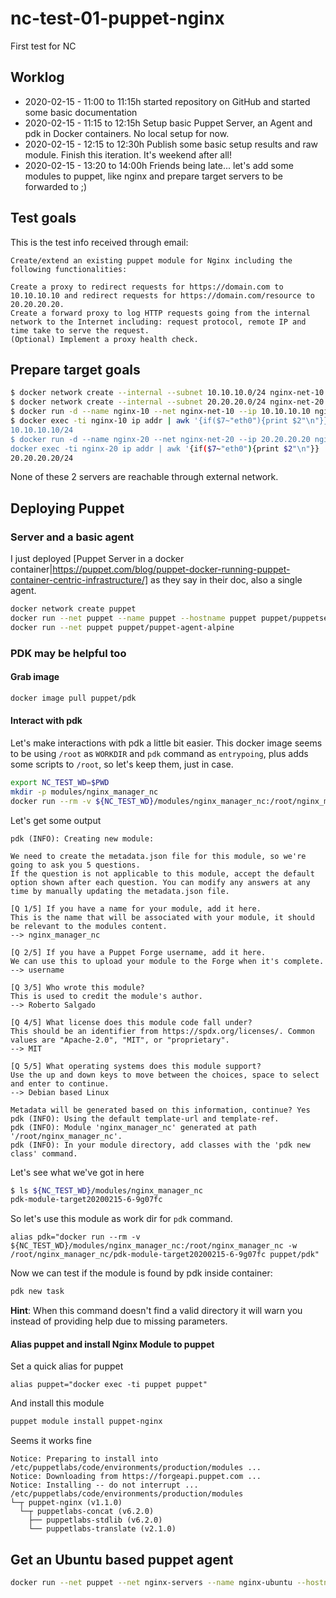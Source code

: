 # nc-test-01-puppet-nginx
First test for NC


## Worklog
* 2020-02-15 - 11:00 to 11:15h started repository on GitHub and started some basic documentation
* 2020-02-15 - 11:15 to 12:15h Setup basic Puppet Server, an Agent and pdk in Docker containers. No local setup for now.
* 2020-02-15 - 12:15 to 12:30h Publish some basic setup results and raw module. Finish this iteration. It's weekend after all! 
* 2020-02-15 - 13:20 to 14:00h Friends being late... let's add some modules to puppet, like nginx and prepare target servers to be forwarded to ;)


## Test goals
This is the test info received through email:
```text
Create/extend an existing puppet module for Nginx including the following functionalities:

Create a proxy to redirect requests for https://domain.com to 10.10.10.10 and redirect requests for https://domain.com/resource to 20.20.20.20.
Create a forward proxy to log HTTP requests going from the internal network to the Internet including: request protocol, remote IP and time take to serve the request.
(Optional) Implement a proxy health check.
```

## Prepare target goals
```bash
$ docker network create --internal --subnet 10.10.10.0/24 nginx-net-10
$ docker network create --internal --subnet 20.20.20.0/24 nginx-net-20
$ docker run -d --name nginx-10 --net nginx-net-10 --ip 10.10.10.10 nginx:alpine
$ docker exec -ti nginx-10 ip addr | awk '{if($7~"eth0"){print $2"\n"}}
10.10.10.10/24
$ docker run -d --name nginx-20 --net nginx-net-20 --ip 20.20.20.20 nginx:alpine
docker exec -ti nginx-20 ip addr | awk '{if($7~"eth0"){print $2"\n"}}
20.20.20.20/24
```
None of these 2 servers are reachable through external network.

## Deploying Puppet
### Server and a basic agent
I just deployed [Puppet Server in a docker container|https://puppet.com/blog/puppet-docker-running-puppet-container-centric-infrastructure/] as they say in their doc, also a single agent.

```bash
docker network create puppet
docker run --net puppet --name puppet --hostname puppet puppet/puppetserver-standalone
docker run --net puppet puppet/puppet-agent-alpine
```
### PDK may be helpful too
#### Grab image
```bash
docker image pull puppet/pdk
```
#### Interact with pdk
Let's make interactions with pdk a little bit easier. This docker image seems to be using `/root` as `WORKDIR` and `pdk` command as `entrypoing`, plus adds some scripts to `/root`, so let's keep them, just in case.

```bash
export NC_TEST_WD=$PWD
mkdir -p modules/nginx_manager_nc
docker run --rm -v ${NC_TEST_WD}/modules/nginx_manager_nc:/root/nginx_manager_nc -ti puppet/pdk new module"
```

Let's get some output
```text
pdk (INFO): Creating new module: 

We need to create the metadata.json file for this module, so we're going to ask you 5 questions.
If the question is not applicable to this module, accept the default option shown after each question. You can modify any answers at any time by manually updating the metadata.json file.

[Q 1/5] If you have a name for your module, add it here.
This is the name that will be associated with your module, it should be relevant to the modules content.
--> nginx_manager_nc

[Q 2/5] If you have a Puppet Forge username, add it here.
We can use this to upload your module to the Forge when it's complete.
--> username

[Q 3/5] Who wrote this module?
This is used to credit the module's author.
--> Roberto Salgado

[Q 4/5] What license does this module code fall under?
This should be an identifier from https://spdx.org/licenses/. Common values are "Apache-2.0", "MIT", or "proprietary".
--> MIT

[Q 5/5] What operating systems does this module support?
Use the up and down keys to move between the choices, space to select and enter to continue.
--> Debian based Linux

Metadata will be generated based on this information, continue? Yes
pdk (INFO): Using the default template-url and template-ref.
pdk (INFO): Module 'nginx_manager_nc' generated at path '/root/nginx_manager_nc'.
pdk (INFO): In your module directory, add classes with the 'pdk new class' command.
```

Let's see what we've got in here
```bash
$ ls ${NC_TEST_WD}/modules/nginx_manager_nc
pdk-module-target20200215-6-9g07fc
```

So let's use this module as work dir for `pdk` command.
```
alias pdk="docker run --rm -v ${NC_TEST_WD}/modules/nginx_manager_nc:/root/nginx_manager_nc -w /root/nginx_manager_nc/pdk-module-target20200215-6-9g07fc puppet/pdk"
```
Now we can test if the module is found by pdk inside container:
```bash
pdk new task
```
__Hint__: When this command doesn't find a valid directory it will warn you instead of providing help due to missing parameters.
 
#### Alias puppet and install Nginx Module to puppet
Set a quick alias for puppet
```
alias puppet="docker exec -ti puppet puppet"
```
And install this module
```bash
puppet module install puppet-nginx
```
Seems it works fine
```text
Notice: Preparing to install into /etc/puppetlabs/code/environments/production/modules ...
Notice: Downloading from https://forgeapi.puppet.com ...
Notice: Installing -- do not interrupt ...
/etc/puppetlabs/code/environments/production/modules
└─┬ puppet-nginx (v1.1.0)
  └─┬ puppetlabs-concat (v6.2.0)
    ├── puppetlabs-stdlib (v6.2.0)
    └── puppetlabs-translate (v2.1.0)
```

## Get an Ubuntu based puppet agent
```bash
docker run --net puppet --net nginx-servers --name nginx-ubuntu --hostname nginx-ubuntu puppet/puppet-agent-ubuntu
```
